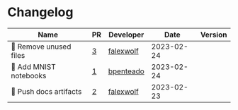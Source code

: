 # Changelog

<!-- prettier-ignore -->
Name | PR | Developer | Date | Version
--- | --- | --- | --- | ---
📝 Remove unused files | [3](https://github.com/laminlabs/pytorch-lamin-mnist/pull/3) | [falexwolf](https://github.com/falexwolf) | 2023-02-24 |
📝  Add MNIST notebooks | [1](https://github.com/laminlabs/pytorch-lamin-mnist/pull/1) | [bpenteado](https://github.com/bpenteado) | 2023-02-24 |
👷 Push docs artifacts | [2](https://github.com/laminlabs/pytorch-lamin-mnist/pull/2) | [falexwolf](https://github.com/falexwolf) | 2023-02-23 |
